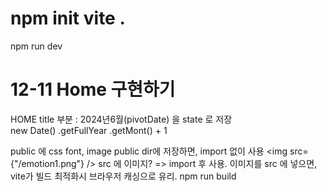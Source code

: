 # npm init vite .
npm run dev

# 12-11 Home 구현하기
HOME title 부분 : 2024년6월(pivotDate) 을 state 로 저장  
new Date()
.getFullYear
.getMont() + 1

public 에 css font, image
public dir에 저장하면, import 없이 사용
      <img src={"/emotion1.png"} />
src 에 이미지? => import 후 사용.
이미지를 src 에 넣으면, vite가 빌드 최적화시 브라우저 캐싱으로 유리.
npm run build